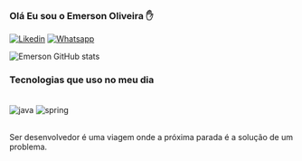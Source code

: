 
### Olá Eu sou o Emerson Oliveira ✋ 

[![Likedin](https://img.shields.io/badge/LinkedIn-0077B5?style=for-the-badge&logo=linkedin&logoColor=white)](https://www.linkedin.com/in/emerson-oliveira-908027167/)
[![Whatsapp](https://img.shields.io/badge/WhatsApp-25D366?style=for-the-badge&logo=whatsapp&logoColor=white)](https://wa.me/qr/OIIGEUAKGRWQN1)

![Emerson GitHub stats](https://github-readme-stats.vercel.app/api?username=emerson998&show_icons=true&theme=dracula)

### Tecnologias que uso no meu dia

<div style="display: inline__block"></br>
     <img align="center" alt="java" src="https://img.shields.io/badge/Java-ED8B00?style=for-the-badge&logo=java&logoColor=white"/>
      <img align="center" alt="spring" src="https://img.shields.io/badge/Spring-6DB33F?style=for-the-badge&logo=spring&logoColor=white"/>
</div><br/>

Ser desenvolvedor é uma viagem onde a próxima parada é a solução de um problema.
